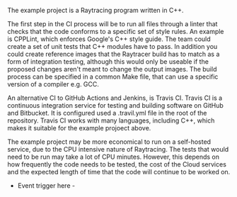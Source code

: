 The example project is a Raytracing program written in C++.

The first step in the CI process will be to run all files through a linter that checks that the code conforms to a specific set of style rules. An example is CPPLint, which enforces Google's C++ style guide. The team could create a set of unit tests that C++ modules have to pass. In addition you could create reference images that the Raytracer build has to match as a form of integration testing, although this would only be useable if the proposed changes aren't meant to change the output images. The build process can be specified in a common Make file, that can use a specific version of a compiler e.g. GCC.

An alternative CI to GitHub Actions and Jenkins, is Travis CI. Travis CI is a continuous integration service for testing and building software on GitHub and Bitbucket. It is configured used a .travil.yml file in the root of the repository. Travis CI works with many languages, including C++, which makes it suitable for the example projoect above.

The example project may be more economical to run on a self-hosted service, due to the CPU intensive nature of Raytracing. The tests that would need to be run may take a lot of CPU minutes. However, this depends on how frequently the code needs to be tested, the cost of the Cloud services and the expected length of time that the code will continue to be worked on.

- Event trigger here -
